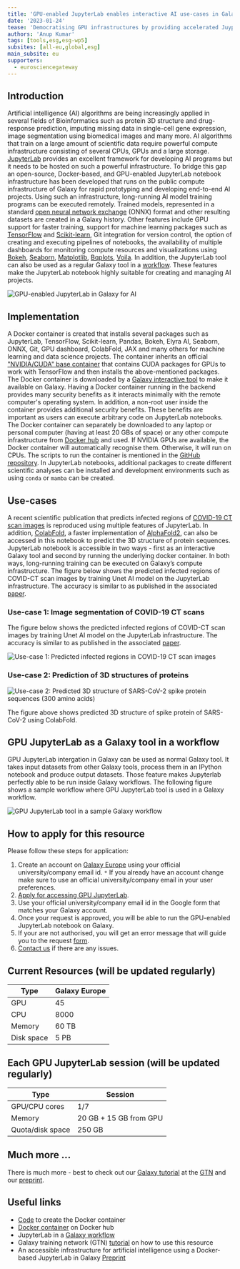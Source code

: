 ```yaml
---
title: 'GPU-enabled JupyterLab enables interactive AI use-cases in Galaxy'
date: '2023-01-24'
tease: 'Democratising GPU infrastructures by providing accelerated JuypterLab instances via Galaxy and combining them with HPC workflows'
authors: 'Anup Kumar'
tags: [tools,esg,esg-wp5]
subsites: [all-eu,global,esg]
main_subsite: eu
supporters:
  - eurosciencegateway
---
```


## Introduction

Artificial intelligence (AI) algorithms are being increasingly applied in several fields of Bioinformatics such as protein 3D structure
and drug-response prediction, imputing missing data in single-cell gene expression, image segmentation using biomedical images
and many more. AI algorithms that train on a large amount of scientific data require powerful compute infrastructure consisting of
several CPUs, GPUs and a large storage. [JupyterLab](https://jupyterlab.readthedocs.io/en/stable/) provides an excellent framework
for developing AI programs but it needs to be hosted on such a powerful infrastructure. To bridge this gap an open-source, Docker-based,
and GPU-enabled JupyterLab notebook infrastructure has been developed that runs on the public compute infrastructure of Galaxy for
rapid prototyping and developing end-to-end AI projects. Using such an infrastructure, long-running AI model training programs
can be executed remotely. Trained models, represented in a standard [open neural network exchange](https://github.com/onnx/onnx) (ONNX)
format and other resulting datasets are created in a Galaxy history. Other features include GPU support for faster training, support
for machine learning packages such as [TensorFlow](https://www.tensorflow.org/) and [Scikit-learn](https://scikit-learn.org/stable/),
Git integration for version control, the option of creating and executing pipelines of notebooks, the availability of multiple
dashboards for monitoring compute resources and visualizations using [Bokeh](https://docs.bokeh.org/en/latest/),
[Seaborn](https://seaborn.pydata.org/), [Matplotlib](https://matplotlib.org/), [Bqplots](https://github.com/bqplot/bqplot),
[Voila](https://github.com/voila-dashboards/voila). In addition, the JupyterLab tool can also be used as a
regular Galaxy tool in a [workflow](https://usegalaxy.eu/u/kumara/w/gpujupytool-imported-from-uploaded-file).
These features make the JupyterLab notebook highly suitable for creating and managing AI projects.

![GPU-enabled JupyterLab in Galaxy for AI](./jupyterlab_ai.png)

## Implementation

A Docker container is created that installs several packages such as JupyterLab, TensorFlow, Scikit-learn, Pandas,
Bokeh, Elyra AI, Seaborn, ONNX, Git, GPU dashboard, ColabFold, JAX and many others for machine learning and data science projects.
The container inherits an official ["NVIDIA/CUDA" base container](https://hub.docker.com/layers/nvidia/cuda/11.8.0-cudnn8-runtime-ubuntu20.04/images/sha256-74b166e2091bb705e9ada685dffe79930612c725669bc87e01125b5245d13f97?context=explore) that contains CUDA packages for GPUs
to work with TensorFlow and then installs the above-mentioned packages. The Docker container is downloaded by a [Galaxy interactive tool](https://github.com/galaxyproject/galaxy/blob/release_23.0/tools/interactive/interactivetool_ml_jupyter_notebook.xml)
to make it available on Galaxy. Having a Docker container running in the backend provides many security benefits as it interacts
minimally with the remote computer's operating system. In addition, a non-root user inside the container provides additional security benefits.
These benefits are important as users can execute arbitrary code on JupyterLab notebooks. The Docker container can separately
be downloaded to any laptop or personal computer (having at least 20 GBs of space) or any other compute infrastructure from
[Docker hub](https://hub.docker.com/layers/anupkumar/docker-ml-jupyterlab/galaxy-integration-0.2/images/sha256-e2d7e28a2f975523db0f5ac29c2e2ce3c7a35b061072098ad388d5b42ee86fba?context=repo) and used.
If NVIDIA GPUs are available, the Docker container will automatically recognise them. Otherwise, it will run on CPUs.
The scripts to run the container is mentioned in the [GitHub repository](https://github.com/usegalaxy-eu/gpu-jupyterlab-docker). In JupyterLab notebooks, additional packages to create different scientific analyses can be installed and development environments such as using `conda` or `mamba` can be created.

## Use-cases

A recent scientific publication that predicts infected regions of [COVID-19 CT scan images](https://www.sciencedirect.com/science/article/pii/S2666990021000069) is reproduced using multiple features of JupyterLab.
In addition, [ColabFold](https://github.com/sokrypton/ColabFold), a faster implementation of
[AlphaFold2](https://www.nature.com/articles/s41586-021-03819-2), can also be accessed in this notebook to predict
the 3D structure of protein sequences. JupyterLab notebook is accessible in two ways - first as an interactive Galaxy
tool and second by running the underlying docker container. In both ways, long-running training can be executed on
Galaxy’s compute infrastructure. The figure below shows the predicted infected regions of COVID-CT scan images by
training Unet AI model on the JupyterLab infrastructure. The accuracy is similar to as published in the
associated [paper](https://www.sciencedirect.com/science/article/pii/S2666990021000069). 

### Use-case 1: Image segmentation of COVID-19 CT scans

The figure below shows the predicted infected regions of COVID-CT scan images by training Unet AI model on the JupyterLab infrastructure. The accuracy is similar to as published in the associated [paper](https://www.sciencedirect.com/science/article/pii/S2666990021000069).


![Use-case 1: Predicted infected regions in COVID-19 CT scan images](./covid_ct_scan_masks.png)

### Use-case 2: Prediction of 3D structures of proteins

![Use-case 2: Predicted 3D structure of SARS-CoV-2 spike protein sequences (300 amino acids)](./3D_300_L_protein.png)

The figure above shows predicted 3D structure of spike protein of SARS-CoV-2 using ColabFold.

## GPU JupyterLab as a Galaxy tool in a workflow

GPU JupyterLab intergation in Galaxy can be used as normal Galaxy tool. It takes input datasets from other Galaxy tools, process them in an
IPython notebook and produce output datasets. Those feature makes Jupyterlab perfectly able to be run inside Galaxy workflows.
The following figure shows a sample workflow where GPU JupyterLab tool is used in a Galaxy workflow.

![GPU JupyterLab tool in a sample Galaxy workflow](./workflow_gpu_jupyterlab.png)

## How to apply for this resource

Please follow these steps for application:

1. Create an account on [Galaxy Europe](https://usegalaxy.eu/) using your official university/company email id.
  `*` If you already have an account change make sure to use an official university/company email in your user preferences.
2. [Apply for accessing GPU JupyterLab](http://usegalaxy.eu/gpu-request).
3. Use your official university/company email id in the Google form that matches your Galaxy account.
4. Once your request is approved, you will be able to run the GPU-enabled JupyterLab notebook on Galaxy.
5. If your are not authorised, you will get an error message that will guide you to the request [form](http://usegalaxy.eu/gpu-request).
6. [Contact us](mailto:consegalaxy.eu?subject=request%20GPU%20access) if there are any issues.

## Current Resources (will be updated regularly)
| Type | Galaxy Europe |
|---|---|
| GPU | 45 |
| CPU | 8000 |
| Memory | 60 TB |
| Disk space | 5 PB |

## Each GPU JupyterLab session (will be updated regularly)
| Type | Session |
|---|---|
| GPU/CPU cores | 1/7 |
| Memory | 20 GB + 15 GB from GPU |
| Quota/disk space | 250 GB |

## Much more ...

There is much more - best to check out our 
[Galaxy tutorial](https://training.galaxyproject.org/training-material/topics/statistics/tutorials/gpu_jupyter_lab/tutorial.html)
at the [GTN](https://training.galaxyproject.org/)
and our [preprint](https://www.biorxiv.org/content/10.1101/2022.07.08.499333v1.full.pdf).

## Useful links

- [Code](https://github.com/usegalaxy-eu/gpu-jupyterlab-docker) to create the Docker container
- [Docker container](https://hub.docker.com/layers/anupkumar/docker-ml-jupyterlab/galaxy-integration-0.2/images/sha256-e2d7e28a2f975523db0f5ac29c2e2ce3c7a35b061072098ad388d5b42ee86fba?context=repo) on Docker hub
- JupyterLab in a [Galaxy workflow](https://usegalaxy.eu/u/kumara/w/gpujupytool-imported-from-uploaded-file)
- Galaxy training network (GTN) [tutorial](https://training.galaxyproject.org/training-material/topics/statistics/tutorials/gpu_jupyter_lab/tutorial.html) on how to use this resource
- An accessible infrastructure for artificial intelligence using a Docker-based JupyterLab in Galaxy [Preprint](https://www.biorxiv.org/content/10.1101/2022.07.08.499333v1.full.pdf)
